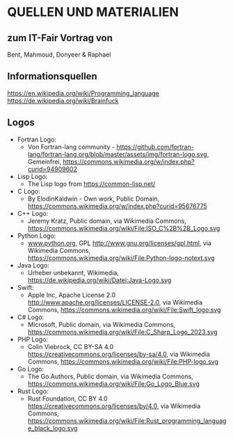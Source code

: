 # QUELLEN UND MATERIALIEN
## zum IT-Fair Vortrag von
Bent, Mahmoud, Donyeer & Raphael
## Informationsquellen
https://en.wikipedia.org/wiki/Programming_language
https://de.wikipedia.org/wiki/Brainfuck
## Logos
- Fortran Logo:
	- Von Fortran-lang community - https://github.com/fortran-lang/fortran-lang.org/blob/master/assets/img/fortran-logo.svg, Gemeinfrei, https://commons.wikimedia.org/w/index.php?curid=94909602
- Lisp Logo:
	- The Lisp logo from https://common-lisp.net/
- C Logo:
	- By ElodinKaldwin - Own work, Public Domain, https://commons.wikimedia.org/w/index.php?curid=95676775
- C++ Logo:
	- Jeremy Kratz, Public domain, via Wikimedia Commons, https://commons.wikimedia.org/wiki/File:ISO_C%2B%2B_Logo.svg
- Python Logo:
	- www.python.org, GPL <http://www.gnu.org/licenses/gpl.html>, via Wikimedia Commons, https://commons.wikimedia.org/wiki/File:Python-logo-notext.svg
- Java Logo:
	- Urheber unbekannt, Wikimedia, https://de.wikipedia.org/wiki/Datei:Java-Logo.svg
- Swift:
	- Apple Inc, Apache License 2.0 <http://www.apache.org/licenses/LICENSE-2.0>, via Wikimedia Commons, https://commons.wikimedia.org/wiki/File:Swift_logo.svg
- C# Logo:
	- Microsoft, Public domain, via Wikimedia Commons, https://commons.wikimedia.org/wiki/File:C_Sharp_Logo_2023.svg
- PHP Logo:
	- Colin Viebrock, CC BY-SA 4.0 <https://creativecommons.org/licenses/by-sa/4.0>, via Wikimedia Commons, https://commons.wikimedia.org/wiki/File:PHP-logo.svg
- Go Logo:
	- The Go Authors, Public domain, via Wikimedia Commons, https://commons.wikimedia.org/wiki/File:Go_Logo_Blue.svg
- Rust Logo:
	- Rust Foundation, CC BY 4.0 <https://creativecommons.org/licenses/by/4.0>, via Wikimedia Commons, https://commons.wikimedia.org/wiki/File:Rust_programming_language_black_logo.svg
